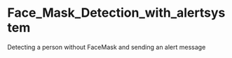 # Face_Mask_Detection_with_alertsystem
 Detecting a person without FaceMask and sending an alert message
